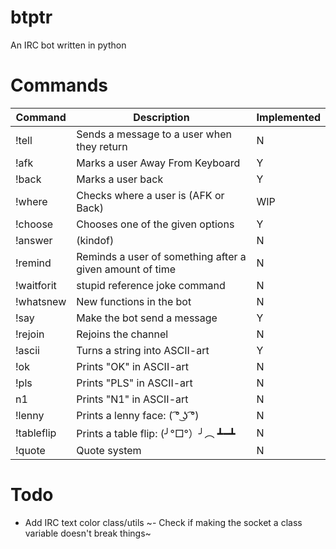 # btptr

An IRC bot written in python

# Commands

| Command    | Description                                               | Implemented |
|------------|-----------------------------------------------------------|-------------|
| !tell      | Sends a message to a user when they return                |N			   |
| !afk       | Marks a user Away From Keyboard                           |Y			   |
| !back      | Marks a user back                                         |Y		       |
| !where     | Checks where a user is (AFK or Back)                      |WIP		   |
| !choose    | Chooses one of the given options                          |Y			   |
| !answer    | (kindof)                                                  |N			   |
| !remind    | Reminds a user of something after a given amount of time  |N			   |
| !waitforit | stupid reference joke command                             |N			   |
| !whatsnew  | New functions in the bot                                  |N			   |
| !say       | Make the bot send a message                               |Y			   |
| !rejoin    | Rejoins the channel                                       |N			   |
| !ascii     | Turns a string into ASCII-art                             |Y 		   |
| !ok        | Prints "OK" in ASCII-art                                  |N			   |
| !pls       | Prints "PLS" in ASCII-art                                 |N			   |
| n1         | Prints "N1" in ASCII-art                                  |N			   |
| !lenny     | Prints a lenny face:  ( ͡° ͜ʖ ͡°)                            |N			   |
| !tableflip | Prints a table flip: (╯°□°）╯︵ ┻━┻                       |N			   |
| !quote     | Quote system                                              |N            |

# Todo

- Add IRC text color class/utils
~- Check if making the socket a class variable doesn't break things~
